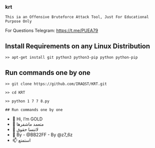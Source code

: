 ### krt
```
This ia an Offensive Bruteforce Attack Tool, Just For Educational Purpose Only
```
For Questions Telegram: https://t.me/PUEA79

## Install Requirements on any Linux Distribution
```
>> apt-get install git python3 python3-pip python python-pip
```

## Run commands one by one
```
>> git clone https://github.com/IRAQST/KRT.git

>> cd KRT

>> python 1 7 7 8.py

## Run commands one by one
```

- 👋 Hi, I’m GOLD
- 👀 متعمد ماشفرها
- 🌱 لاتنسا حقوق
- 💞️ By - @BB22FF - By @z7_6z
- 📫 استمتع
```
